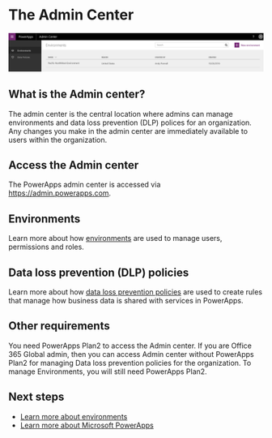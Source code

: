 <properties
    pageTitle="PowerApps Admin center | Microsoft PowerApps"
    description="Introduction to the Microsoft PowerApps Admin center."
    services=""
    suite="powerapps"
    documentationCenter="na"
    authors="msftman"
    manager="anneta"
    editor=""
    tags=""/>

<tags
   ms.service="powerapps"
   ms.devlang="na"
   ms.topic="article"
   ms.tgt_pltfrm="na"
   ms.workload="na"
   ms.date="10/28/2016"
   ms.author="deonhe"/>


# The Admin Center

![overview](./media/introduction-to-the-admin-center/overview.png)  

## What is the Admin center?
The admin center is the central location where admins can manage environments and data loss prevention (DLP) polices for an organization. Any changes you make in the admin center are immediately available to users within the organization.     

## Access the Admin center
The PowerApps admin center is accessed via https://admin.powerapps.com.

## Environments
Learn more about how [environments](environments-administration.md) are used to manage users, permissions and roles.

## Data loss prevention (DLP) policies
Learn more about how [data loss prevention policies](./prevent-data-loss.md) are used to create rules that manage how business data is shared with services in PowerApps.

## Other requirements
You need PowerApps Plan2 to access the Admin center. If you are Office 365 Global admin, then you can access Admin center without PowerApps Plan2 for managing Data loss prevention policies for the organization. To manage Environments, you will still need PowerApps Plan2.

## Next steps
- [Learn more about environments](environments-administration.md)   
- [Learn more about Microsoft PowerApps](./getting-started.md)   
